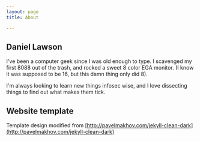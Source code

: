 ```yaml
---
layout: page 
title: About

---
```


## Daniel Lawson

I've been a computer geek since I was old enough to type.  I scavenged my first 8088 out of the trash, and rocked a sweet 8 color EGA monitor. (I know it was supposed to be 16, but this damn thing only did 8).  

I'm always looking to learn new things infosec wise, and I love dissecting things to find out what makes them tick.



## Website template

Template design modified from 
[http://pavelmakhov.com/jekyll-clean-dark](http://pavelmakhov.com/jekyll-clean-dark)

